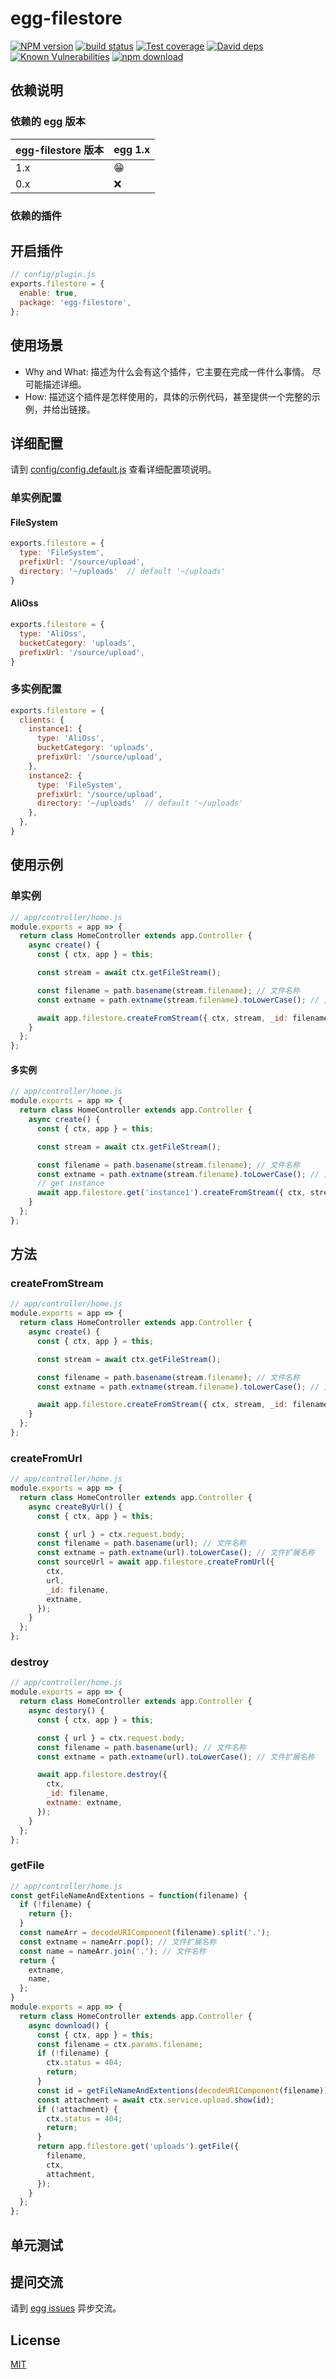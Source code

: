 # egg-filestore

[![NPM version][npm-image]][npm-url]
[![build status][travis-image]][travis-url]
[![Test coverage][codecov-image]][codecov-url]
[![David deps][david-image]][david-url]
[![Known Vulnerabilities][snyk-image]][snyk-url]
[![npm download][download-image]][download-url]

[npm-image]: https://img.shields.io/npm/v/egg-filestore.svg?style=flat-square
[npm-url]: https://npmjs.org/package/egg-filestore
[travis-image]: https://img.shields.io/travis/eggjs/egg-filestore.svg?style=flat-square
[travis-url]: https://travis-ci.org/eggjs/egg-filestore
[codecov-image]: https://img.shields.io/codecov/c/github/eggjs/egg-filestore.svg?style=flat-square
[codecov-url]: https://codecov.io/github/eggjs/egg-filestore?branch=master
[david-image]: https://img.shields.io/david/eggjs/egg-filestore.svg?style=flat-square
[david-url]: https://david-dm.org/eggjs/egg-filestore
[snyk-image]: https://snyk.io/test/npm/egg-filestore/badge.svg?style=flat-square
[snyk-url]: https://snyk.io/test/npm/egg-filestore
[download-image]: https://img.shields.io/npm/dm/egg-filestore.svg?style=flat-square
[download-url]: https://npmjs.org/package/egg-filestore

<!--
Description here.
-->

## 依赖说明

### 依赖的 egg 版本

egg-filestore 版本 | egg 1.x
--- | ---
1.x | 😁
0.x | ❌

### 依赖的插件
<!--

如果有依赖其它插件，请在这里特别说明。如

- security
- multipart

-->

## 开启插件

```js
// config/plugin.js
exports.filestore = {
  enable: true,
  package: 'egg-filestore',
};
```

## 使用场景

- Why and What: 描述为什么会有这个插件，它主要在完成一件什么事情。
尽可能描述详细。
- How: 描述这个插件是怎样使用的，具体的示例代码，甚至提供一个完整的示例，并给出链接。

## 详细配置

请到 [config/config.default.js](config/config.default.js) 查看详细配置项说明。


### 单实例配置

#### FileSystem

```js
exports.filestore = {
  type: 'FileSystem',
  prefixUrl: '/source/upload',
  directory: '~/uploads'  // default '~/uploads'
}
```

#### AliOss

```js
exports.filestore = {
  type: 'AliOss',
  bucketCategory: 'uploads',
  prefixUrl: '/source/upload',
}
```

### 多实例配置

```js
exports.filestore = {
  clients: {
    instance1: {
      type: 'AliOss',
      bucketCategory: 'uploads',
      prefixUrl: '/source/upload',
    },
    instance2: {
      type: 'FileSystem',
      prefixUrl: '/source/upload',
      directory: '~/uploads'  // default '~/uploads'
    },
  },
}

```

## 使用示例

### 单实例

```js
// app/controller/home.js
module.exports = app => {
  return class HomeController extends app.Controller {
    async create() {
      const { ctx, app } = this;

      const stream = await ctx.getFileStream();

      const filename = path.basename(stream.filename); // 文件名称
      const extname = path.extname(stream.filename).toLowerCase(); // 文件扩展名称

      await app.filestore.createFromStream({ ctx, stream, _id: filename, extname });
    }
  };
};
```

#### 多实例

```js
// app/controller/home.js
module.exports = app => {
  return class HomeController extends app.Controller {
    async create() {
      const { ctx, app } = this;

      const stream = await ctx.getFileStream();

      const filename = path.basename(stream.filename); // 文件名称
      const extname = path.extname(stream.filename).toLowerCase(); // 文件扩展名称
      // get instance
      await app.filestore.get('instance1').createFromStream({ ctx, stream, _id: filename, extname });
    }
  };
};
```

## 方法

### createFromStream

```js
// app/controller/home.js
module.exports = app => {
  return class HomeController extends app.Controller {
    async create() {
      const { ctx, app } = this;

      const stream = await ctx.getFileStream();

      const filename = path.basename(stream.filename); // 文件名称
      const extname = path.extname(stream.filename).toLowerCase(); // 文件扩展名称

      await app.filestore.createFromStream({ ctx, stream, _id: filename, extname });
    }
  };
};
```

### createFromUrl

```js
// app/controller/home.js
module.exports = app => {
  return class HomeController extends app.Controller {
    async createByUrl() {
      const { ctx, app } = this;

      const { url } = ctx.request.body;
      const filename = path.basename(url); // 文件名称
      const extname = path.extname(url).toLowerCase(); // 文件扩展名称
      const sourceUrl = await app.filestore.createFromUrl({
        ctx,
        url,
        _id: filename,
        extname,
      });
    }
  };
};
```

### destroy

```js
// app/controller/home.js
module.exports = app => {
  return class HomeController extends app.Controller {
    async destory() {
      const { ctx, app } = this;

      const { url } = ctx.request.body;
      const filename = path.basename(url); // 文件名称
      const extname = path.extname(url).toLowerCase(); // 文件扩展名称

      await app.filestore.destroy({
        ctx,
        _id: filename,
        extname: extname,
      });
    }
  };
};
```

### getFile

```js
// app/controller/home.js
const getFileNameAndExtentions = function(filename) {
  if (!filename) {
    return {};
  }
  const nameArr = decodeURIComponent(filename).split('.');
  const extname = nameArr.pop(); // 文件扩展名称
  const name = nameArr.join('.'); // 文件名称
  return {
    extname,
    name,
  };
}
module.exports = app => {
  return class HomeController extends app.Controller {
    async download() {
      const { ctx, app } = this;
      const filename = ctx.params.filename;
      if (!filename) {
        ctx.status = 404;
        return;
      }
      const id = getFileNameAndExtentions(decodeURIComponent(filename)).name || filename;
      const attachment = await ctx.service.upload.show(id);
      if (!attachment) {
        ctx.status = 404;
        return;
      }
      return app.filestore.get('uploads').getFile({
        filename,
        ctx,
        attachment,
      });
    }
  };
};
```

## 单元测试

<!-- 描述如何在单元测试中使用此插件，例如 schedule 如何触发。无则省略。-->

## 提问交流

请到 [egg issues](https://github.com/eggjs/egg/issues) 异步交流。

## License

[MIT](LICENSE)
